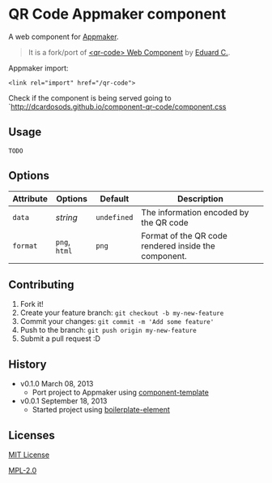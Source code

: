 QR Code Appmaker component
================

A web component for [Appmaker](https://github.com/mozilla-appmaker/appmaker).

> It is a fork/port of [&lt;qr-code&gt; Web Component](https://github.com/educastellano/qr-code) by [Eduard C.](https://github.com/educastellano).


Appmaker import:
```
<link rel="import" href="/qr-code">
```

Check if the component is being served going to `http://dcardosods.github.io/component-qr-code/component.css


## Usage

```
TODO
```

## Options

Attribute  | Options                   | Default             | Description
---        | ---                       | ---                 | ---
`data`     | *string*                  | `undefined`         | The information encoded by the QR code
`format`   | `png`, `html`             | `png`               | Format of the QR code rendered inside the component.

## Contributing

1. Fork it!
2. Create your feature branch: `git checkout -b my-new-feature`
3. Commit your changes: `git commit -m 'Add some feature'`
4. Push to the branch: `git push origin my-new-feature`
5. Submit a pull request :D

## History

* v0.1.0 March 08, 2013
    * Port project to Appmaker using [component-template](https://github.com/mozilla-appmaker/component-template)
* v0.0.1 September 18, 2013
    * Started project using [boilerplate-element](https://github.com/customelements/boilerplate-element)

## Licenses

[MIT License](http://opensource.org/licenses/MIT)

[MPL-2.0](http://www.mozilla.org/MPL/2.0/)

